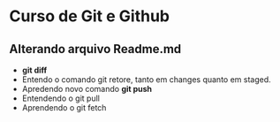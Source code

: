 # Curso de Git e Github


## Alterando arquivo Readme.md

* **git diff**
* Entendo o comando git retore, tanto em changes quanto em staged.
* Apredendo novo comando **git push**
* Entendendo o git pull
* Aprendendo o git fetch

